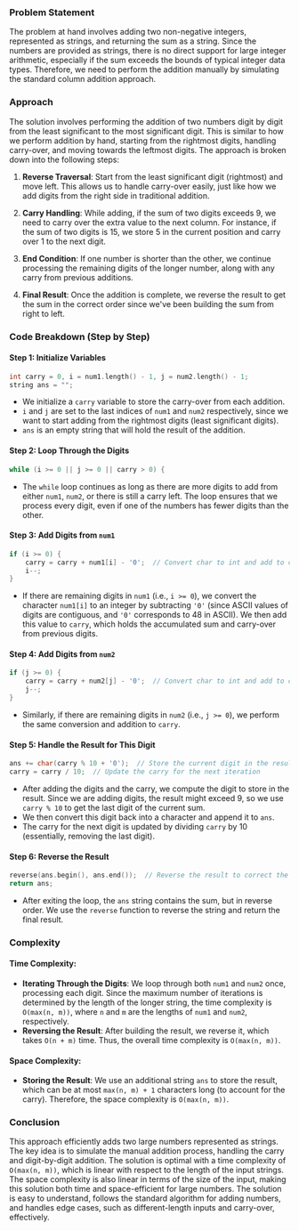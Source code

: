### Problem Statement

The problem at hand involves adding two non-negative integers, represented as strings, and returning the sum as a string. Since the numbers are provided as strings, there is no direct support for large integer arithmetic, especially if the sum exceeds the bounds of typical integer data types. Therefore, we need to perform the addition manually by simulating the standard column addition approach.

### Approach

The solution involves performing the addition of two numbers digit by digit from the least significant to the most significant digit. This is similar to how we perform addition by hand, starting from the rightmost digits, handling carry-over, and moving towards the leftmost digits. The approach is broken down into the following steps:

1. **Reverse Traversal**: Start from the least significant digit (rightmost) and move left. This allows us to handle carry-over easily, just like how we add digits from the right side in traditional addition.

2. **Carry Handling**: While adding, if the sum of two digits exceeds 9, we need to carry over the extra value to the next column. For instance, if the sum of two digits is 15, we store 5 in the current position and carry over 1 to the next digit.

3. **End Condition**: If one number is shorter than the other, we continue processing the remaining digits of the longer number, along with any carry from previous additions.

4. **Final Result**: Once the addition is complete, we reverse the result to get the sum in the correct order since we've been building the sum from right to left.

### Code Breakdown (Step by Step)

#### Step 1: Initialize Variables

```cpp
int carry = 0, i = num1.length() - 1, j = num2.length() - 1;
string ans = "";
```

- We initialize a `carry` variable to store the carry-over from each addition.
- `i` and `j` are set to the last indices of `num1` and `num2` respectively, since we want to start adding from the rightmost digits (least significant digits).
- `ans` is an empty string that will hold the result of the addition.

#### Step 2: Loop Through the Digits

```cpp
while (i >= 0 || j >= 0 || carry > 0) {
```

- The `while` loop continues as long as there are more digits to add from either `num1`, `num2`, or there is still a carry left. The loop ensures that we process every digit, even if one of the numbers has fewer digits than the other.
  
#### Step 3: Add Digits from `num1`

```cpp
if (i >= 0) {
    carry = carry + num1[i] - '0';  // Convert char to int and add to carry
    i--;
}
```

- If there are remaining digits in `num1` (i.e., `i >= 0`), we convert the character `num1[i]` to an integer by subtracting `'0'` (since ASCII values of digits are contiguous, and `'0'` corresponds to 48 in ASCII). We then add this value to `carry`, which holds the accumulated sum and carry-over from previous digits.

#### Step 4: Add Digits from `num2`

```cpp
if (j >= 0) {
    carry = carry + num2[j] - '0';  // Convert char to int and add to carry
    j--;
}
```

- Similarly, if there are remaining digits in `num2` (i.e., `j >= 0`), we perform the same conversion and addition to `carry`.

#### Step 5: Handle the Result for This Digit

```cpp
ans += char(carry % 10 + '0');  // Store the current digit in the result
carry = carry / 10;  // Update the carry for the next iteration
```

- After adding the digits and the carry, we compute the digit to store in the result. Since we are adding digits, the result might exceed 9, so we use `carry % 10` to get the last digit of the current sum.
- We then convert this digit back into a character and append it to `ans`.
- The carry for the next digit is updated by dividing `carry` by 10 (essentially, removing the last digit).

#### Step 6: Reverse the Result

```cpp
reverse(ans.begin(), ans.end());  // Reverse the result to correct the order
return ans;
```

- After exiting the loop, the `ans` string contains the sum, but in reverse order. We use the `reverse` function to reverse the string and return the final result.

### Complexity

#### Time Complexity:
- **Iterating Through the Digits**: We loop through both `num1` and `num2` once, processing each digit. Since the maximum number of iterations is determined by the length of the longer string, the time complexity is `O(max(n, m))`, where `n` and `m` are the lengths of `num1` and `num2`, respectively.
- **Reversing the Result**: After building the result, we reverse it, which takes `O(n + m)` time. Thus, the overall time complexity is `O(max(n, m))`.

#### Space Complexity:
- **Storing the Result**: We use an additional string `ans` to store the result, which can be at most `max(n, m) + 1` characters long (to account for the carry). Therefore, the space complexity is `O(max(n, m))`.

### Conclusion

This approach efficiently adds two large numbers represented as strings. The key idea is to simulate the manual addition process, handling the carry and digit-by-digit addition. The solution is optimal with a time complexity of `O(max(n, m))`, which is linear with respect to the length of the input strings. The space complexity is also linear in terms of the size of the input, making this solution both time and space-efficient for large numbers. The solution is easy to understand, follows the standard algorithm for adding numbers, and handles edge cases, such as different-length inputs and carry-over, effectively.